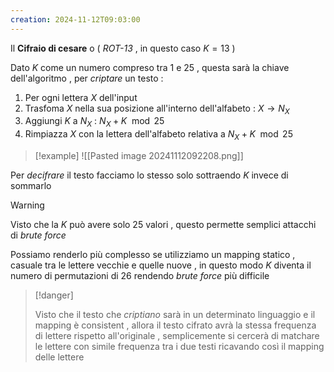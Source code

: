 ```yaml
---
creation: 2024-11-12T09:03:00
---
```

Il **Cifraio di cesare** o ( *ROT-13* , in questo caso $K=13$ ) 

Dato $K$ come un numero compreso tra $1$ e $25$ , questa sarà la chiave dell'algoritmo , per *criptare* un testo :
1. Per ogni lettera $X$ dell'input
2. Trasfoma $X$ nella sua posizione all'interno dell'alfabeto : $X \to N_X$
3. Aggiungi $K$ a $N_X$ : $N_X+K \mod{25}$
4. Rimpiazza $X$ con la lettera dell'alfabeto relativa a $N_X+K \mod{25}$ 

>[!example] 
>![[Pasted image 20241112092208.png]]

Per *decifrare* il testo facciamo lo stesso solo sottraendo $K$ invece di sommarlo

>[!warning] 
>
>Visto che la $K$ può avere solo 25 valori , questo permette semplici attacchi di *brute force*
>
>Possiamo renderlo più complesso se utilizziamo un mapping statico , casuale tra le lettere vecchie e quelle nuove , in questo modo $K$ diventa il numero di permutazioni di 26 rendendo *brute force* più difficile 

>[!danger] 
>
>Visto che il testo che *criptiano* sarà in un determinato linguaggio e il mapping è consistent , allora il testo cifrato avrà la stessa frequenza di lettere rispetto all'originale , semplicemente si cercerà di matchare le lettere con simile frequenza tra i due testi ricavando così il mapping delle lettere 

